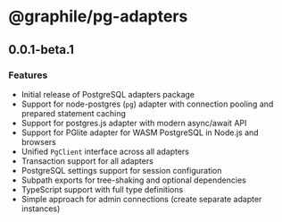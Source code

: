 # @graphile/pg-adapters

## 0.0.1-beta.1

### Features

- Initial release of PostgreSQL adapters package
- Support for node-postgres (`pg`) adapter with connection pooling and prepared
  statement caching
- Support for postgres.js adapter with modern async/await API
- Support for PGlite adapter for WASM PostgreSQL in Node.js and browsers
- Unified `PgClient` interface across all adapters
- Transaction support for all adapters
- PostgreSQL settings support for session configuration
- Subpath exports for tree-shaking and optional dependencies
- TypeScript support with full type definitions
- Simple approach for admin connections (create separate adapter instances)
